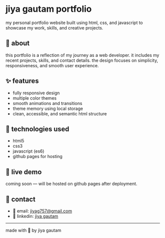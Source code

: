 # jiya gautam portfolio

my personal portfolio website built using html, css, and javascript to showcase my work, skills, and creative projects.

## 🌸 about

this portfolio is a reflection of my journey as a web developer. it includes my recent projects, skills, and contact details. the design focuses on simplicity, responsiveness, and smooth user experience.

## ✨ features

- fully responsive design  
- multiple color themes  
- smooth animations and transitions  
- theme memory using local storage  
- clean, accessible, and semantic html structure  

## 🧠 technologies used

- html5  
- css3  
- javascript (es6)  
- github pages for hosting  

## 🚀 live demo

coming soon — will be hosted on github pages after deployment.

## 💌 contact

- 📧 email: [jiyag757@gmail.com](mailto:jiyag757@gmail.com)  
- 💼 linkedin: [jiya gautam](https://www.linkedin.com/in/jiya-gautam-462b78331)  

---

made with 💜 by jiya gautam
